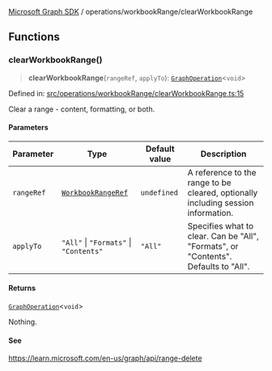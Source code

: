 [Microsoft Graph SDK](../../README.md) / operations/workbookRange/clearWorkbookRange

## Functions

### clearWorkbookRange()

> **clearWorkbookRange**(`rangeRef`, `applyTo`): [`GraphOperation`](../../GraphOperation.md#graphoperation)\<`void`\>

Defined in: [src/operations/workbookRange/clearWorkbookRange.ts:15](https://github.com/Future-Secure-AI/microsoft-graph/blob/main/src/operations/workbookRange/clearWorkbookRange.ts#L15)

Clear a range - content, formatting, or both.

#### Parameters

| Parameter | Type | Default value | Description |
| ------ | ------ | ------ | ------ |
| `rangeRef` | [`WorkbookRangeRef`](../../WorkbookRangeRef.md#workbookrangeref) | `undefined` | A reference to the range to be cleared, optionally including session information. |
| `applyTo` | `"All"` \| `"Formats"` \| `"Contents"` | `"All"` | Specifies what to clear. Can be "All", "Formats", or "Contents". Defaults to "All". |

#### Returns

[`GraphOperation`](../../GraphOperation.md#graphoperation)\<`void`\>

Nothing.

#### See

https://learn.microsoft.com/en-us/graph/api/range-delete
